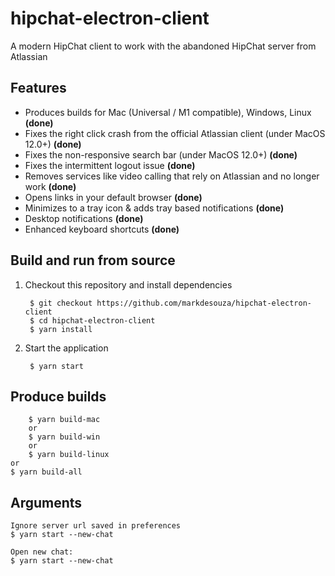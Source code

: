 # hipchat-electron-client
A modern HipChat client to work with the abandoned HipChat server from Atlassian

## Features

- Produces builds for Mac (Universal / M1 compatible), Windows, Linux  **(done)**
- Fixes the right click crash from the official Atlassian client (under MacOS 12.0+)  **(done)**
- Fixes the non-responsive search bar (under MacOS 12.0+)  **(done)**
- Fixes the intermittent logout issue  **(done)**
- Removes services like video calling that rely on Atlassian and no longer work **(done)**
- Opens links in your default browser **(done)**
- Minimizes to a tray icon & adds tray based notifications **(done)**
- Desktop notifications **(done)**
- Enhanced keyboard shortcuts **(done)**

## Build and run from source

1. Checkout this repository and install dependencies

        $ git checkout https://github.com/markdesouza/hipchat-electron-client
        $ cd hipchat-electron-client
        $ yarn install

2. Start the application

        $ yarn start

## Produce builds

        $ yarn build-mac
        or
        $ yarn build-win
        or
        $ yarn build-linux
	or
	$ yarn build-all

## Arguments

    Ignore server url saved in preferences
    $ yarn start --new-chat

    Open new chat:
    $ yarn start --new-chat
